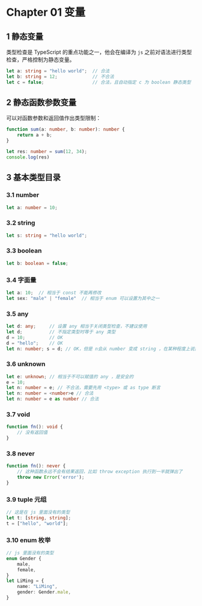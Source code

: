 # Chapter 01 变量

## 1 静态变量

类型检查是 TypeScript 的重点功能之一，他会在编译为 `js` 之前对语法进行类型检查，严格控制为静态变量。

```ts
let a: string = "hello world";	// 合法
let b: string = 12;				// 不合法
let c = false;					// 合法，且自动指定 c 为 boolean 静态类型
```

## 2 静态函数参数变量

可以对函数参数和返回值作出类型限制：

```ts
function sum(a: number, b: number): number {
    return a + b;
}

let res: number = sum(12, 34);
console.log(res)
```

## 3 基本类型目录

### 3.1 number

```ts
let a: number = 10;
```

### 3.2 string

```typescript
let s: string = "hello world";
```

### 3.3 boolean

```typescript
let b: boolean = false;
```

### 3.4 字面量

```ts
let a: 10;	// 相当于 const 不能再修改
let sex: "male" | "female"	// 相当于 enum 可以设置为其中之一
```

### 3.5 any

```typescript
let d: any;		// 设置 any 相当于关闭类型检查，不建议使用
let d;			// 不指定类型时等于 any 类型
d = 10;			// OK
d = "hello";	// OK
let n: number; s = d; // OK，但是 n会从 number 变成 string ，在某种程度上说非常不安全
```

### 3.6 unknown

```typescript
let e: unknown;	// 相当于不可以赋值的 any ，是安全的
e = 10;
let n: number = e; // 不合法，需要先用 <type> 或 as type 断言
let n: number = <number>e // 合法
let n: number = e as number // 合法
```

### 3.7 void

```typescript
function fn(): void {
	// 没有返回值
}
```

### 3.8 never

```typescript
function fn(): never {
	// 这种函数永远不会有结果返回，比如 throw exception 执行到一半就弹出了
	throw new Error('error');
}
```

### 3.9 tuple 元组

```typescript
// 这是在 js 里面没有的类型
let t: [string, string];
t = ["hello", "world"];
```

### 3.10 enum 枚举

```typescript
// js 里面没有的类型
enum Gender {
	male,
	female,
}
let LiMing = {
	name: "LiMing",
	gender: Gender.male,
}
```




